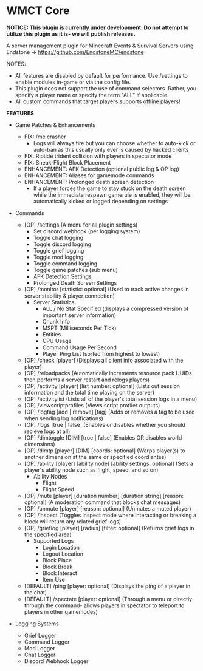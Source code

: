 # WMCT Core

**NOTICE: This plugin is currently under development. Do not attempt to utilize this plugin as it is- we will publish releases.**

A server management plugin for Minecraft Events & Survival Servers using Endstone -> https://github.com/EndstoneMC/endstone

NOTES: 
- All features are disabled by default for performance. Use /settings to enable modules in-game or via the config file.
- This plugin does not support the use of command selectors. Rather, you specify a player name or specify the term "ALL" if applicable.
- All custom commands that target players supports offline players!

**FEATURES**
- Game Patches & Enhancements
  - FIX: /me crasher
    - Logs will always fire but you can choose whether to auto-kick or auto-ban as this usually only ever is caused by hacked clients
  - FIX: Riptide trident collision with players in spectator mode
  - FIX: Sneak-Flight Block Placement
  - ENHANCEMENT: AFK Detection (optional public log & OP log)
  - ENHANCEMENT: Aliases for gamemode commands
  - ENHANCEMENT: Prolonged death screen detection
    - If a player forces the game to stay stuck on the death screen while the immediate respawn gamerule is enabled, they will be automatically kicked or logged depending on settings
    
- Commands
  - [OP] /settings (A menu for all plugin settings)
    - Set discord webhook (per logging system)
    - Toggle chat logging
    - Toggle discord logging
    - Toggle grief logging
    - Toggle mod logging
    - Toggle command logging
    - Toggle game patches (sub menu)
    - AFK Detection Settings
    - Prolonged Death Screen Settings
  - [OP] /monitor [statistic: optional] (Used to track active changes in server stability & player connection)
    - Server Statistics
      - ALL / No Stat Specified (displays a compressed version of important server information)
      - Chunk Info
      - MSPT (Milliseconds Per Tick)
      - Entities
      - CPU Usage
      - Command Usage Per Second
      - Player Ping List (sorted from highest to lowest)
  - [OP] /check [player] (Displays all client info associated with the player)
  - [OP] /reloadpacks (Automatically increments resource pack UUIDs then performs a server restart and relogs players)
  - [OP] /activity [player] [list number: optional] (Lists out session information and the total time playing on the server)
  - [OP] /activitylist (Lists all of the player's total session logs in a menu)
  - [OP] /viewscriptprofiles (Views script profiler outputs)
  - [OP] /logtag [add | remove] [tag] (Adds or removes a tag to be used when sending log notifications)
  - [OP] /logs [true | false] (Enables or disables whether you should recieve logs at all)
  - [OP] /dimtoggle [DIM] [true | false] (Enables OR disables world dimensions)
  - [OP] /dimtp [player] [DIM] [coords: optional] (Warps player(s) to another dimension at the same or specified coordiantes)
  - [OP] /ability [player] [ability node] [ability settings: optional] (Sets a player's ability node such as flight, speed, and so on)
    - Ability Nodes
      - Flight
      - Flight Speed
  - [OP] /mute [player] [duration number] [duration string] [reason: optional] (A moderation command that blocks chat messages)
  - [OP] /unmute [player] [reason: optional] (Unmutes a muted player)
  - [OP] /inspect (Toggles inspect mode where interacting or breaking a block will return any related grief logs)
  - [OP] /grieflog [player] [radius] [filter: optional] (Returns grief logs in the specified area)
    - Supported Logs
      - Login Location
      - Logout Location
      - Block Place
      - Block Break
      - Block Interact
      - Item Use
  - [DEFAULT] /ping [player: optional] (Displays the ping of a player in the chat)
  - [DEFAULT] /spectate [player: optional] (Through a menu or directly through the command- allows players in spectator to teleport to players in other gamemodes)

- Logging Systems
  - Grief Logger
  - Command Logger
  - Mod Logger
  - Chat Logger
  - Discord Webhook Logger
